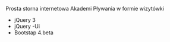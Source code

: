 Prosta storna internetowa Akademi Pływania w formie wizytówki
- jQuery 3
- jQuery -Ui
- Bootstap 4.beta


